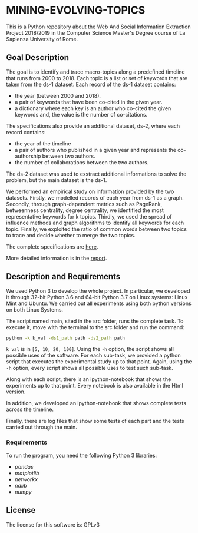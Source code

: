# MINING-EVOLVING-TOPICS

This is a Python repository about the Web And Social Information Extraction Project 2018/2019 in the Computer Science Master's Degree course of La Sapienza University of Rome.

## Goal Description ##

The goal is to identify and trace macro-topics along a predefined timeline that runs from 2000 to 2018. Each topic is a list or set of keywords that are taken from the ds-1 dataset. Each record of the ds-1 dataset contains:

* the year (between 2000 and 2018).
* a pair of keywords that have been co-cited in the given year.
* a dictionary where each key is an author who co-cited the given keywords and, the value is the number of co-citations.

The specifications also provide an additional dataset, ds-2, where each record contains:

* the year of the timeline
* a pair of authors who published in a given year and represents the co-authorship between two authors. 
* the number of collaborations between the two authors.

The ds-2 dataset was used to exstract additional informations to solve the problem, but the main dataset is the ds-1. 

We performed an empirical study on information provided by the two datasets. Firstly, we modelled records of each year from ds-1 as a graph. Secondly, through graph-dependent metrics such as PageRank, betweenness centrality, degree centrality, we identified the most representative keywords for k topics. Thirdly, we used the spread of influence methods and graph algorithms to identify all keywords for each topic. Finally, we exploited the ratio of common words between two topics to trace and decide whether to merge the two topics.

The complete specifications are [here](./doc/.project_specifications.pdf).

More detailed information is in the [report](./doc/report.pdf).


## Description and Requirements ##

We used Python 3 to develop the whole project. In particular, we developed it through 32-bit Python 3.6 and 64-bit Python 3.7 on Linux systems: Linux Mint and Ubuntu. We carried out all experiments using both python versions on both Linux Systems. 

The script named main, sited in the src folder, runs the complete task. To execute it, move with the terminal to the src folder and run the command:

```sh
python -k k_val -ds1_path path -ds2_path path
```

`k_val` is in `[5, 10, 20, 100]`. Using the `-h` option, the script shows all possible uses of the software. For each sub-task, we provided a python script that executes the experimental study up to that point. Again, using the `-h` option, every script shows all possible uses to test such sub-task. 

Along with each script, there is an ipython-notebook that shows the experiments up to that point. Every notebook is also available in the Html version. 

In addition, we developed an ipython-notebook that shows complete tests across the timeline. 

Finally, there are log files that show some tests of each part and the tests carried out through the main.

### Requirements 

To run the program, you need the following Python 3 libraries: 

* *pandas*
* *matplotlib*
* *networkx*
* *ndlib*
* *numpy*


## License ##

The license for this software is: GPLv3
